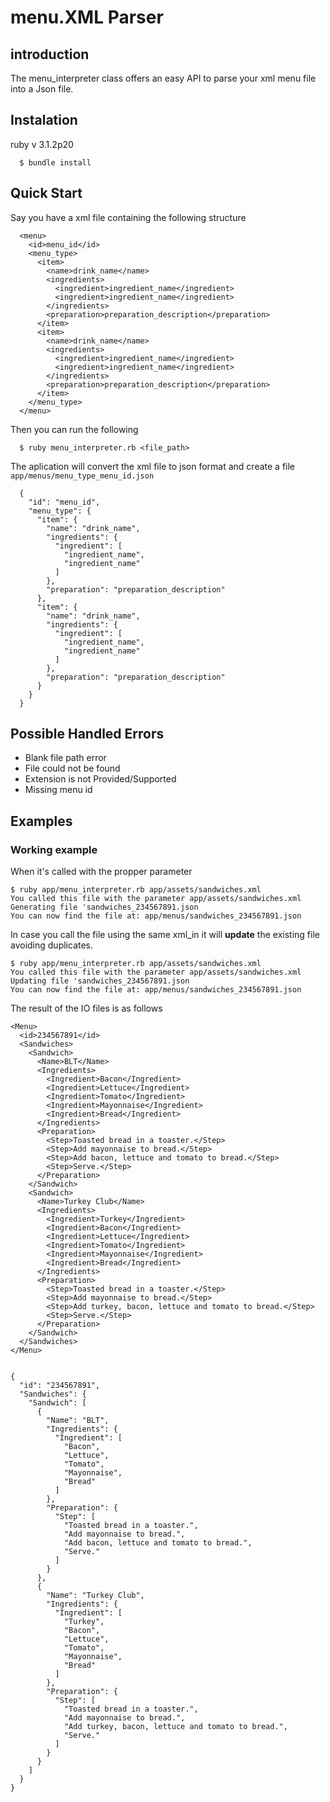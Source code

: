 # menu.XML Parser

## introduction
The menu_interpreter class offers an easy API to parse your xml menu file into a Json file.

## Instalation
  ruby v 3.1.2p20
```
  $ bundle install
```
## Quick Start

Say you have a xml file containing the following structure

```
  <menu>
    <id>menu_id</id>
    <menu_type>
      <item>
        <name>drink_name</name>
        <ingredients>
          <ingredient>ingredient_name</ingredient>
          <ingredient>ingredient_name</ingredient>
        </ingredients>
        <preparation>preparation_description</preparation>
      </item>
      <item>
        <name>drink_name</name>
        <ingredients>
          <ingredient>ingredient_name</ingredient>
          <ingredient>ingredient_name</ingredient>
        </ingredients>
        <preparation>preparation_description</preparation>
      </item>
    </menu_type>
  </menu>
```
Then you can run the following

```
  $ ruby menu_interpreter.rb <file_path>
```

The aplication will convert the xml file to json format and create a file `app/menus/menu_type_menu_id.json`

```
  {
    "id": "menu_id",
    "menu_type": {
      "item": {
        "name": "drink_name",
        "ingredients": {
          "ingredient": [
            "ingredient_name",
            "ingredient_name"
          ]
        },
        "preparation": "preparation_description"
      },
      "item": {
        "name": "drink_name",
        "ingredients": {
          "ingredient": [
            "ingredient_name",
            "ingredient_name"
          ]
        },
        "preparation": "preparation_description"
      }
    }
  }
```

## Possible Handled Errors

- Blank file path error
- File could not be found
- Extension is not Provided/Supported
- Missing menu id

## Examples

### Working example
When it's called with the propper parameter
```
$ ruby app/menu_interpreter.rb app/assets/sandwiches.xml
You called this file with the parameter app/assets/sandwiches.xml
Generating file 'sandwiches_234567891.json
You can now find the file at: app/menus/sandwiches_234567891.json
```
In case you call the file using the same xml_in it will **update** the existing file avoiding duplicates.
```
$ ruby app/menu_interpreter.rb app/assets/sandwiches.xml
You called this file with the parameter app/assets/sandwiches.xml
Updating file 'sandwiches_234567891.json
You can now find the file at: app/menus/sandwiches_234567891.json
```
The result of the IO files is as follows
```
<Menu>
  <id>234567891</id>
  <Sandwiches>
    <Sandwich>
      <Name>BLT</Name>
      <Ingredients>
        <Ingredient>Bacon</Ingredient>
        <Ingredient>Lettuce</Ingredient>
        <Ingredient>Tomato</Ingredient>
        <Ingredient>Mayonnaise</Ingredient>
        <Ingredient>Bread</Ingredient>
      </Ingredients>
      <Preparation>
        <Step>Toasted bread in a toaster.</Step>
        <Step>Add mayonnaise to bread.</Step>
        <Step>Add bacon, lettuce and tomato to bread.</Step>
        <Step>Serve.</Step>
      </Preparation>
    </Sandwich>
    <Sandwich>
      <Name>Turkey Club</Name>
      <Ingredients>
        <Ingredient>Turkey</Ingredient>
        <Ingredient>Bacon</Ingredient>
        <Ingredient>Lettuce</Ingredient>
        <Ingredient>Tomato</Ingredient>
        <Ingredient>Mayonnaise</Ingredient>
        <Ingredient>Bread</Ingredient>
      </Ingredients>
      <Preparation>
        <Step>Toasted bread in a toaster.</Step>
        <Step>Add mayonnaise to bread.</Step>
        <Step>Add turkey, bacon, lettuce and tomato to bread.</Step>
        <Step>Serve.</Step>
      </Preparation>
    </Sandwich>
  </Sandwiches>
</Menu>


{
  "id": "234567891",
  "Sandwiches": {
    "Sandwich": [
      {
        "Name": "BLT",
        "Ingredients": {
          "Ingredient": [
            "Bacon",
            "Lettuce",
            "Tomato",
            "Mayonnaise",
            "Bread"
          ]
        },
        "Preparation": {
          "Step": [
            "Toasted bread in a toaster.",
            "Add mayonnaise to bread.",
            "Add bacon, lettuce and tomato to bread.",
            "Serve."
          ]
        }
      },
      {
        "Name": "Turkey Club",
        "Ingredients": {
          "Ingredient": [
            "Turkey",
            "Bacon",
            "Lettuce",
            "Tomato",
            "Mayonnaise",
            "Bread"
          ]
        },
        "Preparation": {
          "Step": [
            "Toasted bread in a toaster.",
            "Add mayonnaise to bread.",
            "Add turkey, bacon, lettuce and tomato to bread.",
            "Serve."
          ]
        }
      }
    ]
  }
}
```
